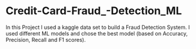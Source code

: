 # Credit-Card-Fraud_-Detection_ML
In this Project I used a kaggle data set to build a Fraud Detection System. I used different ML models and chose the best model (based on Accuracy, Precision, Recall and F1 scores).
